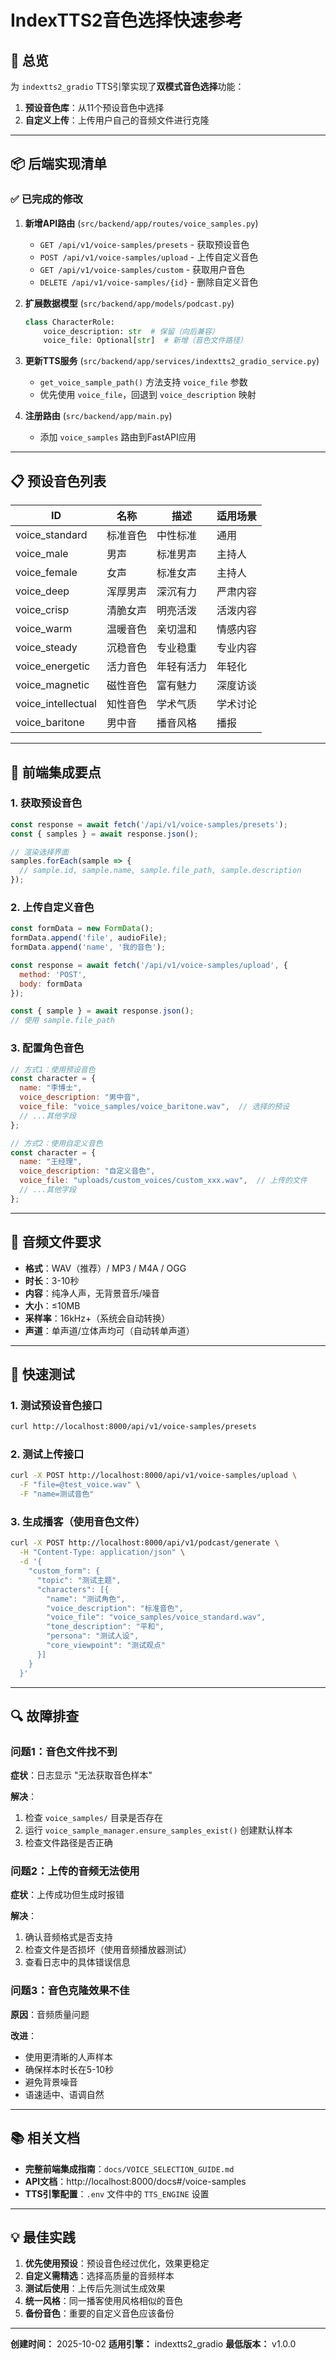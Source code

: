 # IndexTTS2音色选择快速参考

## 🎯 总览

为 `indextts2_gradio` TTS引擎实现了**双模式音色选择**功能：
1. **预设音色库**：从11个预设音色中选择
2. **自定义上传**：上传用户自己的音频文件进行克隆

---

## 📦 后端实现清单

### ✅ 已完成的修改

1. **新增API路由** (`src/backend/app/routes/voice_samples.py`)
   - `GET /api/v1/voice-samples/presets` - 获取预设音色
   - `POST /api/v1/voice-samples/upload` - 上传自定义音色
   - `GET /api/v1/voice-samples/custom` - 获取用户音色
   - `DELETE /api/v1/voice-samples/{id}` - 删除自定义音色

2. **扩展数据模型** (`src/backend/app/models/podcast.py`)
   ```python
   class CharacterRole:
       voice_description: str  # 保留（向后兼容）
       voice_file: Optional[str]  # 新增（音色文件路径）
   ```

3. **更新TTS服务** (`src/backend/app/services/indextts2_gradio_service.py`)
   - `get_voice_sample_path()` 方法支持 `voice_file` 参数
   - 优先使用 `voice_file`，回退到 `voice_description` 映射

4. **注册路由** (`src/backend/app/main.py`)
   - 添加 `voice_samples` 路由到FastAPI应用

---

## 📋 预设音色列表

| ID | 名称 | 描述 | 适用场景 |
|----|------|------|---------|
| voice_standard | 标准音色 | 中性标准 | 通用 |
| voice_male | 男声 | 标准男声 | 主持人 |
| voice_female | 女声 | 标准女声 | 主持人 |
| voice_deep | 浑厚男声 | 深沉有力 | 严肃内容 |
| voice_crisp | 清脆女声 | 明亮活泼 | 活泼内容 |
| voice_warm | 温暖音色 | 亲切温和 | 情感内容 |
| voice_steady | 沉稳音色 | 专业稳重 | 专业内容 |
| voice_energetic | 活力音色 | 年轻有活力 | 年轻化 |
| voice_magnetic | 磁性音色 | 富有魅力 | 深度访谈 |
| voice_intellectual | 知性音色 | 学术气质 | 学术讨论 |
| voice_baritone | 男中音 | 播音风格 | 播报 |

---

## 🔌 前端集成要点

### 1. 获取预设音色

```javascript
const response = await fetch('/api/v1/voice-samples/presets');
const { samples } = await response.json();

// 渲染选择界面
samples.forEach(sample => {
  // sample.id, sample.name, sample.file_path, sample.description
});
```

### 2. 上传自定义音色

```javascript
const formData = new FormData();
formData.append('file', audioFile);
formData.append('name', '我的音色');

const response = await fetch('/api/v1/voice-samples/upload', {
  method: 'POST',
  body: formData
});

const { sample } = await response.json();
// 使用 sample.file_path
```

### 3. 配置角色音色

```javascript
// 方式1：使用预设音色
const character = {
  name: "李博士",
  voice_description: "男中音",
  voice_file: "voice_samples/voice_baritone.wav",  // 选择的预设
  // ...其他字段
};

// 方式2：使用自定义音色
const character = {
  name: "王经理",
  voice_description: "自定义音色",
  voice_file: "uploads/custom_voices/custom_xxx.wav",  // 上传的文件
  // ...其他字段
};
```

---

## 🎵 音频文件要求

- **格式**：WAV（推荐）/ MP3 / M4A / OGG
- **时长**：3-10秒
- **内容**：纯净人声，无背景音乐/噪音
- **大小**：≤10MB
- **采样率**：16kHz+（系统会自动转换）
- **声道**：单声道/立体声均可（自动转单声道）

---

## 🚀 快速测试

### 1. 测试预设音色接口

```bash
curl http://localhost:8000/api/v1/voice-samples/presets
```

### 2. 测试上传接口

```bash
curl -X POST http://localhost:8000/api/v1/voice-samples/upload \
  -F "file=@test_voice.wav" \
  -F "name=测试音色"
```

### 3. 生成播客（使用音色文件）

```bash
curl -X POST http://localhost:8000/api/v1/podcast/generate \
  -H "Content-Type: application/json" \
  -d '{
    "custom_form": {
      "topic": "测试主题",
      "characters": [{
        "name": "测试角色",
        "voice_description": "标准音色",
        "voice_file": "voice_samples/voice_standard.wav",
        "tone_description": "平和",
        "persona": "测试人设",
        "core_viewpoint": "测试观点"
      }]
    }
  }'
```

---

## 🔍 故障排查

### 问题1：音色文件找不到

**症状**：日志显示 "无法获取音色样本"

**解决**：
1. 检查 `voice_samples/` 目录是否存在
2. 运行 `voice_sample_manager.ensure_samples_exist()` 创建默认样本
3. 检查文件路径是否正确

### 问题2：上传的音频无法使用

**症状**：上传成功但生成时报错

**解决**：
1. 确认音频格式是否支持
2. 检查文件是否损坏（使用音频播放器测试）
3. 查看日志中的具体错误信息

### 问题3：音色克隆效果不佳

**原因**：音频质量问题

**改进**：
- 使用更清晰的人声样本
- 确保样本时长在5-10秒
- 避免背景噪音
- 语速适中、语调自然

---

## 📚 相关文档

- **完整前端集成指南**：`docs/VOICE_SELECTION_GUIDE.md`
- **API文档**：http://localhost:8000/docs#/voice-samples
- **TTS引擎配置**：`.env` 文件中的 `TTS_ENGINE` 设置

---

## 💡 最佳实践

1. **优先使用预设**：预设音色经过优化，效果更稳定
2. **自定义需精选**：选择高质量的音频样本
3. **测试后使用**：上传后先测试生成效果
4. **统一风格**：同一播客使用风格相似的音色
5. **备份音色**：重要的自定义音色应该备份

---

**创建时间：** 2025-10-02
**适用引擎：** indextts2_gradio
**最低版本：** v1.0.0
